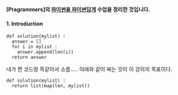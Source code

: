 **[Pragrammers]의 [파이썬을 파이썬답게] 수업을 정리한 것입니다.**

[Programmers]: https://programmers.co.kr/
[파이썬을 파이썬답게]: https://programmers.co.kr/learn/courses/4008


#### 1. Introduction
```
def solution(mylist) :
  answer = []
  for i in mylist :
    answer.append(len(i))
  return answer
```
내가 짠 코드랑 똑같아서 소름.....
아래와 같이 짜는 것이 이 강의의 목표이다. 

```
def solution(mylist) :
  return list(map(len, mylist))
```
